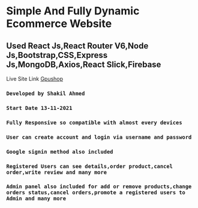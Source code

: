 # Simple And Fully Dynamic Ecommerce Website

## Used React Js,React Router V6,Node Js,Bootstrap,CSS,Express Js,MongoDB,Axios,React Slick,Firebase

Live Site Link [Gpushop](https://gpushop.netlify.app/)

### `Developed by Shakil Ahmed`

### `Start Date 13-11-2021`

### `Fully Responsive so compatible with almost every devices`

### `User can create account and login via username and password`

### `Google signin method also included`

### `Registered Users can see details,order product,cancel order,write review and many more`

### `Admin panel also included for add or remove products,change orders status,cancel orders,promote a registered users to Admin and many more`
